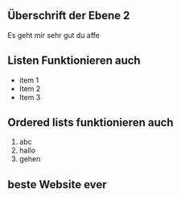 

## Überschrift der Ebene 2
<p>Es geht mir sehr gut du affe</p>

## Listen Funktionieren auch 

- item 1
- Item 2
- Item 3

## Ordered lists funktionieren auch

1. abc
2. hallo
3. gehen

## beste Website ever

